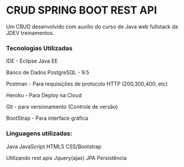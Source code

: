 # CRUD SPRING BOOT REST API 
Um CRUD desenvolvido com auxilio do curso de Java web fullstack da JDEV treinamentos.


<h3>Tecnologias Utilizadas</h3>
  
IDE - Eclipse Java EE

Banco de Dados PostgreSQL - 9.5

Postman - Para requisições de protocolo HTTP (200,300,400, etc)

Heroku - Para Deploy na Cloud

Git - para versionamento (Controle de versão)

BootStrap - Para interface gráfica



  <h3>Linguagens utilizadas:</h3>
Java
JavaScript 
HTML5
CSS/Bootstrap


Utilizando rest apis
Jquery(ajax)
JPA
Persistência 
